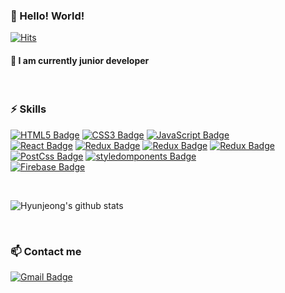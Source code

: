 ### 👋 Hello! World!
[![Hits](https://hits.seeyoufarm.com/api/count/incr/badge.svg?url=https%3A%2F%2Fgithub.com%2FPark1016&count_bg=%2379C83D&title_bg=%23555555&icon=&icon_color=%23E7E7E7&title=hits&edge_flat=false)](https://hits.seeyoufarm.com)


#### 🌱 I am currently junior developer

<br />

### ⚡ Skills
[![HTML5 Badge](https://img.shields.io/badge/HTML5-E34F26?logo=HTML5&logoColor=white)]()
[![CSS3 Badge](https://img.shields.io/badge/CSS3-1572B6?logo=CSS3&logoColor=white)]()
[![JavaScript Badge](https://img.shields.io/badge/JavaScript-F7DF1E?logo=JavaScript&logoColor=white)]()<br/>
[![React Badge](https://img.shields.io/badge/React-00D1F7?logo=React&logoColor=white)]()
[![Redux Badge](https://img.shields.io/badge/Redux-764ABC?logo=Redux&logoColor=white)]()
[![Redux Badge](https://img.shields.io/badge/Redux-Thunk-a88bd6?logo=Redux&logoColor=white)]()
[![Redux Badge](https://img.shields.io/badge/Redux-Toolkit-96cee3?logo=Redux&logoColor=white)]()<br/>
[![PostCss Badge](https://img.shields.io/badge/PostCss-DD3A0A?logo=PostCss&logoColor=white)]()
[![styledomponents Badge](https://img.shields.io/badge/styled-components-DB7093?logo=styled-components&logoColor=white)]()<br/>
[![Firebase Badge](https://img.shields.io/badge/Firebase-FFCA28?logo=Firebase&logoColor=white)]()

<br />

<!--
**Park1016/Park1016** is a ✨ _special_ ✨ repository because its `README.md` (this file) appears on your GitHub profile.

Here are some ideas to get you started:

- 🔭 I’m currently working on ...
- 🌱 I’m currently learning Python, DL, ML, Java, Web, AWS
- 💬 Ask me about ...
- 📫 How to reach me: ...
- 😄 Pronouns: ...
- ⚡ Fun fact: ...
-->

![Hyunjeong's github stats](https://github-readme-stats.vercel.app/api?username=Park1016&show_icons=true&theme=dracula)

<br />

### 📫 Contact me
[![Gmail Badge](https://img.shields.io/badge/Gmail-d14836?logo=Gmail&logoColor=white&link=mailto:guohjp@gmail.com)](mailto:guohjp@gmail.com)
